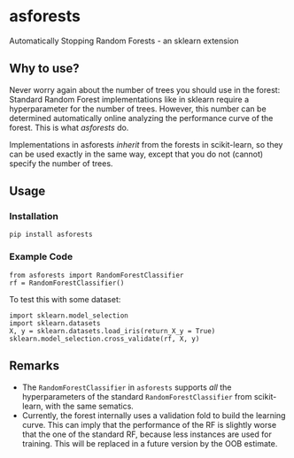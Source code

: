 # asforests
Automatically Stopping Random Forests - an sklearn extension

## Why to use?
Never worry again about the number of trees you should use in the forest:
Standard Random Forest implementations like in sklearn require a hyperparameter for the number of trees. However, this number can be determined automatically online analyzing the performance curve of the forest.
This is what *asforests* do.

Implementations in asforests *inherit* from the forests in scikit-learn, so they can be used exactly in the same way, except that you do not (cannot) specify the number of trees.

## Usage
### Installation
```
pip install asforests
```

### Example Code
```
from asforests import RandomForestClassifier
rf = RandomForestClassifier()
```

To test this with some dataset:

```
import sklearn.model_selection
import sklearn.datasets
X, y = sklearn.datasets.load_iris(return_X_y = True)
sklearn.model_selection.cross_validate(rf, X, y)
```

## Remarks
- The `RandomForestClassifier` in `asforests` supports *all* the hyperparameters of the standard `RandomForestClassifier` from scikit-learn, with the same sematics.
- Currently, the forest internally uses a validation fold to build the learning curve. This can imply that the performance of the RF is slightly worse that the one of the standard RF, because less instances are used for training. This will be replaced in a future version by the OOB estimate.
